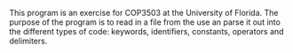 This program is an exercise for COP3503 at the
University of Florida. The purpose of the program
is to read in a file from the use an parse it
out into the different types of code: keywords,
identifiers, constants, operators and delimiters.